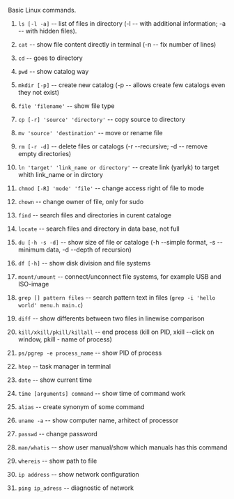 Basic Linux commands.

1. `ls [-l -a]` -- list of files in directory (-l -- with additional information; -a -- with hidden files).
2. `cat` -- show file content directly in terminal (-n -- fix number of lines)
3. `cd` -- goes to directory
4. `pwd` -- show catalog way
5. `mkdir [-p]` -- create new catalog (-p -- allows create few catalogs even they not exist)
6. `file 'filename'` -- show file type
7. `cp [-r] 'source' 'directory'` -- copy source to directory
8. `mv 'source' 'destination'` -- move or rename file
9. `rm [-r -d]` -- delete files or catalogs (-r --recursive; -d -- remove empty directories)
10. `ln 'target' 'link_name or directory'` -- create link (yarlyk) to target whith link_name or in dirctory
11. `chmod [-R] 'mode' 'file'` -- change access right of file to mode
12. `chown` -- change owner of file, only for sudo


13. `find` -- search files and directories in curent cataloge
14. `locate` -- search files and directory in data base, not full
15. `du [-h -s -d]` -- show size of file or cataloge (-h --simple format, -s --minimum data, -d --depth of recursion)
16. `df [-h]` -- show disk division and file systems
17. `mount/umount` -- connect/unconnect file systems, for example USB and ISO-image
18. `grep [] pattern files` -- search pattern text in files (`grep -i 'hello world' menu.h main.c`)
19. `diff` -- show differents between two files in linewise comparison


20. `kill/xkill/pkill/killall` -- end process (kill on PID, xkill --click on window, pkill - name of process)
21. `ps/pgrep -e process_name` -- show PID of process
22. `htop` -- task manager in terminal
23. `date` -- show current time
24. `time [arguments] command` -- show time of command work
25. `alias` -- create synonym of some command
26. `uname -a` -- show computer name, arhitect of processor


27. `passwd` -- change password
28. `man/whatis` -- show user manual/show which manuals has this command
29. `whereis` -- show path to file

30. `ip address` -- show network configuration
31. `ping ip_adress` -- diagnostic of network



